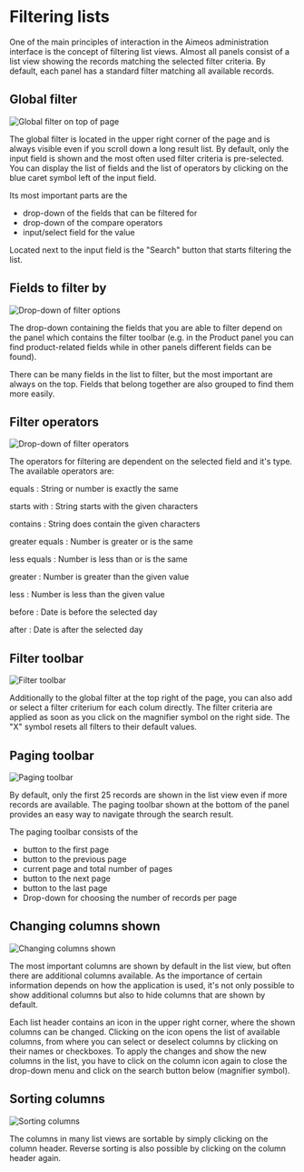 # Filtering lists

One of the main principles of interaction in the Aimeos administration interface is the concept of filtering list views. Almost all panels consist of a list view showing the records matching the selected filter criteria. By default, each panel has a standard filter matching all available records.

## Global filter

![Global filter on top of page](../_assets/img/Admin-concepts-filtering-lists.png)

The global filter is located in the upper right corner of the page and is always visible even if you scroll down a long result list. By default, only the input field is shown and the most often used filter criteria is pre-selected. You can display the list of fields and the list of operators by clicking on the blue caret symbol left of the input field.

Its most important parts are the
* drop-down of the fields that can be filtered for
* drop-down of the compare operators
* input/select field for the value

Located next to the input field is the "Search" button that starts filtering the list.


## Fields to filter by

![Drop-down of filter options](../_assets/img/Admin-concepts-filtering-lists7.png)

The drop-down containing the fields that you are able to filter depend on the panel which contains the filter toolbar (e.g. in the Product panel you can find product-related fields while in other panels different fields can be found).

There can be many fields in the list to filter, but the most important are always on the top. Fields that belong together are also grouped to find them more easily.


## Filter operators

![Drop-down of filter operators](../_assets/img/Admin-concepts-filtering-lists8.png)

The operators for filtering are dependent on the selected field and it's type. The available operators are:

equals
: String or number is exactly the same

starts with
: String starts with the given characters

contains
: String does contain the given characters

greater equals
: Number is greater or is the same

less equals
: Number is less than or is the same

greater
: Number is greater than the given value

less
: Number is less than the given value

before
: Date is before the selected day

after
: Date is after the selected day


## Filter toolbar

![Filter toolbar](../_assets/img/Admin-concepts-filtering-lists3.png)

Additionally to the global filter at the top right of the page, you can also add or select a filter criterium for each colum directly. The filter criteria are applied as soon as you click on the magnifier symbol on the right side. The "X" symbol resets all filters to their default values.

## Paging toolbar

![Paging toolbar](../_assets/img/Admin-concepts-filtering-lists6.png)

By default, only the first 25 records are shown in the list view even if more records are available. The paging toolbar shown at the bottom of the panel provides an easy way to navigate through the search result.

The paging toolbar consists of the
* button to the first page
* button to the previous page
* current page and total number of pages
* button to the next page
* button to the last page
* Drop-down for choosing the number of records per page

## Changing columns shown

![Changing columns shown](../_assets/img/Admin-concepts-filtering-lists5.png)

The most important columns are shown by default in the list view, but often there are additional columns available. As the importance of certain information depends on how the application is used, it's not only possible to show additional columns but also to hide columns that are shown by default.

Each list header contains an icon in the upper right corner, where the shown columns can be changed. Clicking on the icon opens the list of available columns, from where you can select or deselect columns by clicking on their names or checkboxes. To apply the changes and show the new columns in the list, you have to click on the column icon again to close the drop-down menu and click on the search button below (magnifier symbol).

## Sorting columns

![Sorting columns](../_assets/img/Admin-concepts-filtering-lists4.png)

The columns in many list views are sortable by simply clicking on the column header. Reverse sorting is also possible by clicking on the column header again.
